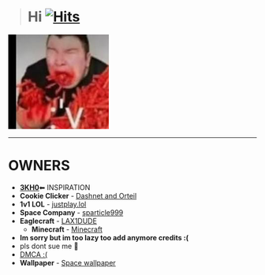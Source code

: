 > # **Hi** [![Hits](https://hits.seeyoufarm.com/api/count/incr/badge.svg?url=https%3A%2F%2Fnintendoboi22.github.io%2Fpancake.pookie.apple%2F&count_bg=%23AF11F6&title_bg=%235C5C5C&icon=github.svg&icon_color=%23AF11F6&title=Views&edge_flat=false)](https://hits.seeyoufarm.com)
![🥵](spicey.png)
_______________________________________________________________________________________________________________

# OWNERS
- [**3KH0**](https://github.com/3kh0/)⬅ INSPIRATION
- **Cookie Clicker**
        - [Dashnet and Orteil](https://orteil.dashnet.org) 
- **1v1 LOL**
        - [justplay.lol](https://www.justplay.lol/)
- **Space Company**
        - [sparticle999](https://github.com/sparticle999)
- **Eaglecraft**
        - [LAX1DUDE](https://github.com/lax1dude)
  - **Minecraft**
        - [Minecraft](https://minecraft.net/)
- **Im sorry but im too lazy too add anymore credits :(**
- pls dont sue me 🥺
- [DMCA :( ](https://nintendoboi22.github.io/DMCA.html)
- **Wallpaper**
        - [Space wallpaper](https://www.artstation.com/artwork/5B51aW)
